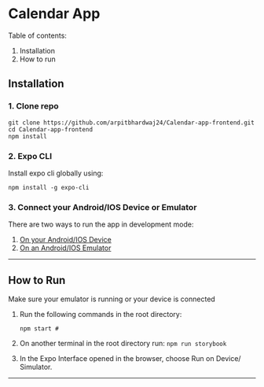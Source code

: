 # Calendar App

Table of contents: 

1. Installation
2. How to run

## Installation

### 1. Clone repo

```
git clone https://github.com/arpitbhardwaj24/Calendar-app-frontend.git
cd Calendar-app-frontend
npm install
```

### 2. Expo CLI

Install expo cli globally using: 

`npm install -g expo-cli`

### 3. Connect your Android/IOS Device or Emulator

There are two ways to run the app in development mode:

1. [On your Android/IOS Device](https://docs.expo.io/guides/testing-on-devices/)
2. [On an Android/IOS Emulator](https://docs.expo.io/workflow/android-studio-emulator/)
---

## How to Run

Make sure your emulator is running or your device is connected

1. Run the following commands in the root directory:

    `npm start #`

2. On another terminal in the root directory run:
    `npm run storybook`

3. In the Expo Interface opened in the browser, choose Run on Device/ Simulator.

___


